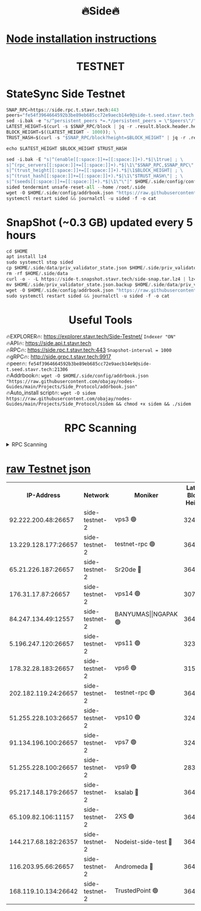 <h1 align="center"> 🔥Side🔥</h1>

[Node installation instructions](https://github.com/obajay/nodes-Guides/tree/main/Projects/Side_Protocol)
=

<h1 align="center"> TESTNET</h1>

# StateSync Side Testnet
```python
SNAP_RPC=https://side.rpc.t.stavr.tech:443
peers="fe54f3964664592b3be89eb685cc72e9aecb14e9@side-t.seed.stavr.tech:21306"
sed -i.bak -e "s/^persistent_peers *=.*/persistent_peers = \"$peers\"/" $HOME/.side/config/config.toml
LATEST_HEIGHT=$(curl -s $SNAP_RPC/block | jq -r .result.block.header.height); \
BLOCK_HEIGHT=$((LATEST_HEIGHT - 1000)); \
TRUST_HASH=$(curl -s "$SNAP_RPC/block?height=$BLOCK_HEIGHT" | jq -r .result.block_id.hash)

echo $LATEST_HEIGHT $BLOCK_HEIGHT $TRUST_HASH

sed -i.bak -E "s|^(enable[[:space:]]+=[[:space:]]+).*$|\1true| ; \
s|^(rpc_servers[[:space:]]+=[[:space:]]+).*$|\1\"$SNAP_RPC,$SNAP_RPC\"| ; \
s|^(trust_height[[:space:]]+=[[:space:]]+).*$|\1$BLOCK_HEIGHT| ; \
s|^(trust_hash[[:space:]]+=[[:space:]]+).*$|\1\"$TRUST_HASH\"| ; \
s|^(seeds[[:space:]]+=[[:space:]]+).*$|\1\"\"|" $HOME/.side/config/config.toml
sided tendermint unsafe-reset-all --home /root/.side
wget -O $HOME/.side/config/addrbook.json "https://raw.githubusercontent.com/obajay/nodes-Guides/main/Projects/Side_Protocol/addrbook.json"
systemctl restart sided && journalctl -u sided -f -o cat
```
# SnapShot (~0.3 GB) updated every 5 hours
```python
cd $HOME
apt install lz4
sudo systemctl stop sided
cp $HOME/.side/data/priv_validator_state.json $HOME/.side/priv_validator_state.json.backup
rm -rf $HOME/.side/data
curl -o - -L https://side-t.snapshot.stavr.tech/side-snap.tar.lz4 | lz4 -c -d - | tar -x -C $HOME/.side --strip-components 2
mv $HOME/.side/priv_validator_state.json.backup $HOME/.side/data/priv_validator_state.json
wget -O $HOME/.side/config/addrbook.json "https://raw.githubusercontent.com/obajay/nodes-Guides/main/Projects/Side_Protocol/addrbook.json"
sudo systemctl restart sided && journalctl -u sided -f -o cat
```
 <h1 align="center"> Useful Tools</h1>
 
🔥EXPLORER🔥: https://explorer.stavr.tech/Side-Testnet/        `Indexer "ON"` \
🔥API🔥:      https://side.api.t.stavr.tech \
🔥RPC🔥:      https://side.rpc.t.stavr.tech:443              `Snapshot-interval = 1000` \
🔥gRPC🔥:     http://side.grpc.t.stavr.tech:9917 \
🔥peer🔥:     `fe54f3964664592b3be89eb685cc72e9aecb14e9@side-t.seed.stavr.tech:21306` \
🔥Addrbook🔥: ```wget -O $HOME/.side/config/addrbook.json "https://raw.githubusercontent.com/obajay/nodes-Guides/main/Projects/Side_Protocol/addrbook.json"``` \
🔥Auto_install script🔥:  `wget -O sidem https://raw.githubusercontent.com/obajay/nodes-Guides/main/Projects/Side_Protocol/sidem && chmod +x sidem && ./sidem`

<h1 align="center"> RPC Scanning</h1>

<details>
<summary>RPC Scanning</summary>

<h2 align="center"> We scan nodes in real time every 4 hours. And we provide the final result of RPC endpoints.
We cannot influence the operation of these nodes in any way. </h2>


```python
If Voting Power is higher than 0 --> then the Node is a validator of the network and may be subject to attack and be a potential threat to the chain.
```
```python
We marked such validators with a red symbol
```

</details>

[raw Testnet json](https://rpc-check.sidet.stavr.tech/sidet/rpc-sidet-result.json)
=


<table><tr><th>IP-Address</th><th>Network</th><th>Moniker</th><th>Latest Block Height</th><th>Earliest Block Height</th><th>Catching Up</th><th>Tx Index</th><th>Voting Power</th><th>Scan Time</th></tr><tr><td>92.222.200.48:26657</td><td>side-testnet-2</td><td>vps3 🟢</td><td>324705</td><td>1</td><td>False</td><td>on</td><td>0</td><td>2024-03-18T23:00:05.730988830UTC</td></tr><tr><td>13.229.128.177:26657</td><td>side-testnet-2</td><td>testnet-rpc 🟢</td><td>364128</td><td>1</td><td>False</td><td>on</td><td>0</td><td>2024-03-18T23:00:06.976883701UTC</td></tr><tr><td>65.21.226.187:26657</td><td>side-testnet-2</td><td>Sr20de 🔴</td><td>364128</td><td>1</td><td>False</td><td>on</td><td>68422</td><td>2024-03-18T23:00:07.344224847UTC</td></tr><tr><td>176.31.17.87:26657</td><td>side-testnet-2</td><td>vps14 🟢</td><td>307353</td><td>1</td><td>False</td><td>on</td><td>0</td><td>2024-03-18T23:00:08.117267790UTC</td></tr><tr><td>84.247.134.49:12557</td><td>side-testnet-2</td><td>BANYUMAS||NGAPAK 🟢</td><td>364129</td><td>1</td><td>False</td><td>off</td><td>0</td><td>2024-03-18T23:00:08.444835610UTC</td></tr><tr><td>5.196.247.120:26657</td><td>side-testnet-2</td><td>vps11 🟢</td><td>323776</td><td>1</td><td>False</td><td>on</td><td>0</td><td>2024-03-18T23:00:11.277698579UTC</td></tr><tr><td>178.32.28.183:26657</td><td>side-testnet-2</td><td>vps6 🟢</td><td>315423</td><td>1</td><td>False</td><td>on</td><td>0</td><td>2024-03-18T23:00:16.302006158UTC</td></tr><tr><td>202.182.119.24:26657</td><td>side-testnet-2</td><td>testnet-rpc 🟢</td><td>364130</td><td>1</td><td>False</td><td>on</td><td>0</td><td>2024-03-18T23:00:18.049455555UTC</td></tr><tr><td>51.255.228.103:26657</td><td>side-testnet-2</td><td>vps10 🟢</td><td>324210</td><td>1</td><td>False</td><td>on</td><td>0</td><td>2024-03-18T23:00:18.858383346UTC</td></tr><tr><td>91.134.196.100:26657</td><td>side-testnet-2</td><td>vps7 🟢</td><td>324983</td><td>1</td><td>False</td><td>on</td><td>0</td><td>2024-03-18T23:00:22.259389533UTC</td></tr><tr><td>51.255.228.100:26657</td><td>side-testnet-2</td><td>vps9 🟢</td><td>283440</td><td>1</td><td>False</td><td>on</td><td>0</td><td>2024-03-18T23:00:30.074947890UTC</td></tr><tr><td>95.217.148.179:26657</td><td>side-testnet-2</td><td>ksalab 🔴</td><td>364130</td><td>6001</td><td>False</td><td>off</td><td>77434</td><td>2024-03-18T23:00:16.638267408UTC</td></tr><tr><td>65.109.82.106:11157</td><td>side-testnet-2</td><td>2XS 🟢</td><td>364128</td><td>10001</td><td>False</td><td>off</td><td>0</td><td>2024-03-18T23:00:02.834579225UTC</td></tr><tr><td>144.217.68.182:26357</td><td>side-testnet-2</td><td>Nodeist-side-test 🔴</td><td>364130</td><td>123001</td><td>False</td><td>off</td><td>20067914</td><td>2024-03-18T23:00:19.439314395UTC</td></tr><tr><td>116.203.95.66:26657</td><td>side-testnet-2</td><td>Andromeda 🔴</td><td>364130</td><td>181001</td><td>False</td><td>off</td><td>20071497</td><td>2024-03-18T23:00:15.538438378UTC</td></tr><tr><td>168.119.10.134:26642</td><td>side-testnet-2</td><td>TrustedPoint 🟢</td><td>364067</td><td>266001</td><td>False</td><td>off</td><td>0</td><td>2024-03-18T23:00:16.854999401UTC</td></tr></table>